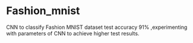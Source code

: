 # Fashion_mnist
CNN to classify Fashion MNIST dataset
test accuracy 91% ,experimenting with parameters of CNN to achieve higher test results.  
